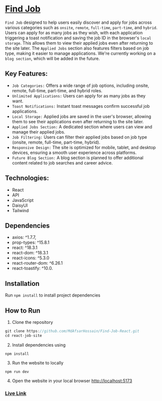 # [Find Job](https://mdafsarhossain-find-job.surge.sh/)

`Find Job` designed to help users easily discover and apply for jobs across various categories such as `onsite`, `remote`, `full-time`, `part-time`, and `hybrid`. Users can apply for as many jobs as they wish, with each application triggering a toast notification and saving the job ID in the browser's `local storage`. This allows them to view their applied jobs even after returning to the site later. The `Applied Jobs` section also features filters based on job type, making it easier to manage applications. We're currently working on a `blog section`, which will be added in the future.

## Key Features:

- `Job Categories:` Offers a wide range of job options, including onsite, remote, full-time, part-time, and hybrid roles.
- `Unlimited Applications:` Users can apply for as many jobs as they want.
- `Toast Notifications:` Instant toast messages confirm successful job applications.
- `Local Storage:` Applied jobs are saved in the user's browser, allowing them to see their applications even after returning to the site later.
- `Applied Jobs Section:` A dedicated section where users can view and manage their applied jobs.
- `Job Filtering:` Users can filter their applied jobs based on job type (onsite, remote, full-time, part-time, hybrid).
- `Responsive Design:` The site is optimized for mobile, tablet, and desktop devices, ensuring a smooth user experience across platforms.
- `Future Blog Section:` A blog section is planned to offer additional content related to job searches and career advice.

## Technologies:

- React
- API
- JavaScript
- DaisyUI
- Tailwind

## Dependencies

- axios: ^1.7.7,
- prop-types: ^15.8.1
- react: ^18.3.1
- react-dom: ^18.3.1
- react-icons: ^5.3.0
- react-router-dom: ^6.26.1
- react-toastify: ^10.0.

## Installation

Run `npm install` to install project dependencies

## How to Run

1.  Clone the repository

```JavaScript
git clone https://github.com/MdAfsarHossain/Find-Job-React.git
cd react-job-site
```

2.  Install dependencies using

```JS
npm install
```

3.  Run the website to locally

```
npm run dev
```

4.  Open the website in your local browser
    [http://localhost:5173](http://localhost:5173)

### [Live Link](https://mdafsarhossain-find-job.surge.sh/)
